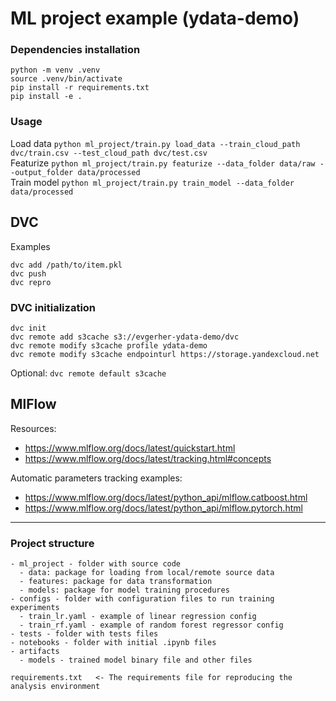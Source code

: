 # ML project example (ydata-demo)

### Dependencies installation

```
python -m venv .venv
source .venv/bin/activate
pip install -r requirements.txt
pip install -e .
```

### Usage

Load data `python ml_project/train.py load_data --train_cloud_path dvc/train.csv --test_cloud_path dvc/test.csv`     
Featurize `python ml_project/train.py featurize --data_folder data/raw --output_folder data/processed`  
Train model `python ml_project/train.py train_model --data_folder data/processed`  

## DVC

Examples
```
dvc add /path/to/item.pkl
dvc push
dvc repro
```

### DVC initialization

```
dvc init
dvc remote add s3cache s3://evgerher-ydata-demo/dvc
dvc remote modify s3cache profile ydata-demo
dvc remote modify s3cache endpointurl https://storage.yandexcloud.net
```

Optional: `dvc remote default s3cache`


## MlFlow

Resources:  
- https://www.mlflow.org/docs/latest/quickstart.html  
- https://www.mlflow.org/docs/latest/tracking.html#concepts  

Automatic parameters tracking examples:  
- https://www.mlflow.org/docs/latest/python_api/mlflow.catboost.html  
- https://www.mlflow.org/docs/latest/python_api/mlflow.pytorch.html  

---

### Project structure

```
- ml_project - folder with source code
  - data: package for loading from local/remote source data
  - features: package for data transformation
  - models: package for model training procedures
- configs - folder with configuration files to run training experiments
  - train_lr.yaml - example of linear regression config
  - train_rf.yaml - example of random forest regressor config
- tests - folder with tests files
- notebooks - folder with initial .ipynb files
- artifacts
  - models - trained model binary file and other files

requirements.txt   <- The requirements file for reproducing the analysis environment
```
